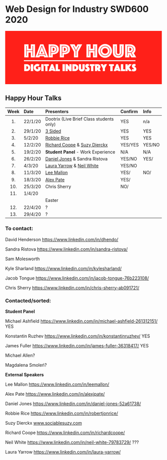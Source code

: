 # Web Design for Industry SWD600 2020

![Happy Hour Banner](repo_images/new_hh_logo_2020.png)

## Happy Hour Talks


| Week | Date	      | Presenters                                                                    | Confirm | Info  |     
|:----:|:---------|:-------------------------------------------------------------------------------|:--------|:------|
| 1.   | 22/1/20  | Dootrix (Live Brief Class students only)                                       | YES     | n/a   |
| 2.   | 29/1/20  |[3 Sided](https://3sidedcube.com/)                                              | YES     | YES   |
| 3.   | 5/2/20   |[Robbie Rice](https://www.linkedin.com/in/robertjonrice/)                       | YES     | YES   |
| 4.   | 12/2/20  |[Richard Coope](https://www.linkedin.com/in/richardcoope/) & [Suzy Dierckx](https://www.linkedin.com/in/suzy-dierckx/)                                                        | YES/YES |YES/NO |
| 5.   | 19/2/20  | **Student Panel** - Work Experience                                            | N/A     |N/A    |
| 6.   | 26/2/20  | [Daniel Jones](https://www.linkedin.com/in/daniel-jones-52a61738/) & Sandra Ristova| YES/NO    |YES/   |
| 7.   | 4/3/20   | [Laura Yarrow](https://www.linkedin.com/in/laura-yarrow/) & [Neil White](https://www.linkedin.com/in/neil-white-79783729/)                                                 | YES/NO  |       |
| 8.   | 11/3/20  | [Lee Mallon](https://www.linkedin.com/in/leemallon/)                           | YES/    | NO/   |
| 9.   | 18/3/20  | [Alex Pate](https://www.linkedin.com/in/alexjpate/)                            | YES/    |       |
| 10.  | 25/3/20  | Chris Sherry                                                                   | NO/     |       |
| 11.  | 1/4/20   |                                                                                |         |       |
|      | 			    | Easter                                                                         |         |       |
| 12.  | 22/4/20  | ?                                                                              |         |       |
| 13.  | 29/4/20  | ?                                                                              |         |       | 

### To contact:

David Henderson
https://www.linkedin.com/in/dhendo/

Sandra Ristova
https://www.linkedin.com/in/sandra-ristova/

Sam Molesworth

Kyle Sharland
https://www.linkedin.com/in/kylesharland/

Jacob Tongue
https://www.linkedin.com/in/jacob-tongue-76b223108/

Chris Sherry
https://www.linkedin.com/in/chris-sherry-ab091721/


### Contacted/sorted:

**Student Panel**

Michael Ashfield https://www.linkedin.com/in/michael-ashfield-261312151/ YES

Konstantin Ruzhev https://www.linkedin.com/in/konstantinruzhev/ YES

James Fuller https://www.linkedin.com/in/james-fuller-36318417/ YES

Michael Allen?

Magdalena Smoleń?

**External Speakers**

Lee Mallon
https://www.linkedin.com/in/leemallon/

Alex Pate
https://www.linkedin.com/in/alexjpate/

Daniel Jones
https://www.linkedin.com/in/daniel-jones-52a61738/

Robbie Rice
https://www.linkedin.com/in/robertjonrice/

Suzy Dierckx
www.sociablesuzy.com

Richard Coope
https://www.linkedin.com/in/richardcoope/

Neil White
https://www.linkedin.com/in/neil-white-79783729/  ???

Laura Yarrow
https://www.linkedin.com/in/laura-yarrow/


